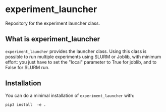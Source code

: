 # experiment_launcher

Repository for the experiment launcher class.

## What is experiment_launcher 
``experiment_launcher`` provides the launcher class.
Using this class is possible to run multiple experiments using SLURM or Joblib, 
with minimum effort: you just have to set the "local" parameter to True for joblib,
and to False for SLURM run. 

## Installation

You can do a minimal installation of ``experiment_launcher`` with:

    pip3 install  -e .